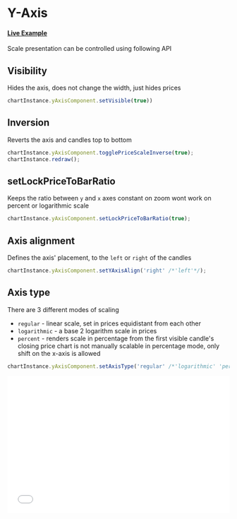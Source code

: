 # Y-Axis

#### <!--CSB_LINK-->[Live Example](https://codesandbox.io/s/75w6q2)<!--/CSB_LINK-->

Scale presentation can be controlled using following API

## Visibility

Hides the axis, does not change the width, just hides prices

```js
chartInstance.yAxisComponent.setVisible(true))
```

## Inversion

Reverts the axis and candles top to bottom

```js
chartInstance.yAxisComponent.togglePriceScaleInverse(true);
chartInstance.redraw();
```

## setLockPriceToBarRatio

Keeps the ratio between `y` and `x` axes constant on zoom
wont work on percent or logarithmic scale

```js
chartInstance.yAxisComponent.setLockPriceToBarRatio(true);
```

## Axis alignment

Defines the axis' placement, to the `left` or `right` of the candles

```js
chartInstance.yAxisComponent.setYAxisAlign('right' /*'left'*/);
```

## Axis type

There are 3 different modes of scaling

-   `regular` - linear scale, set in prices equidistant from each other
-   `logarithmic` - a base 2 logarithm scale in prices
-   `percent` - renders scale in percentage from the first visible candle's closing price
    chart is not manually scalable in percentage mode, only shift on the x-axis is allowed

```js
chartInstance.yAxisComponent.setAxisType('regular' /*'logarithmic' 'percent'*/);
```

<iframe src="./index.html" style="width:100%; border:none; height: 310px" title="DXCharts Lite React integration"></iframe>
